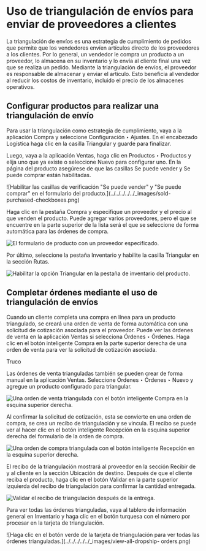 # Uso de triangulación de envíos para enviar de proveedores a clientes

La triangulación de envíos es una estrategia de cumplimiento de pedidos que
permite que los vendedores envíen artículos directo de los proveedores a los
clientes. Por lo general, un vendedor le compra un producto a un proveedor, lo
almacena en su inventario y lo envía al cliente final una vez que se realiza
un pedido. Mediante la triangulación de envíos, el proveedor es responsable de
almacenar y enviar el artículo. Esto beneficia al vendedor al reducir los
costos de inventario, incluido el precio de los almacenes operativos.

## Configurar productos para realizar una triangulación de envío

Para usar la triangulación como estrategia de cumplimiento, vaya a la
aplicación Compra y seleccione Configuración ‣ Ajustes. En el encabezado
Logística haga clic en la casilla Triangular y guarde para finalizar.

Luego, vaya a la aplicación Ventas, haga clic en Productos ‣ Productos y elija
uno que ya existe o seleccione Nuevo para configurar uno. En la página del
producto asegúrese de que las casillas Se puede vender y Se puede comprar
están habilitadas.

![Habilitar las casillas de verificación "Se puede vender" y "Se puede
comprar" en el formulario del producto.](../../../../../_images/sold-
purchased-checkboxes.png)

Haga clic en la pestaña Compra y especifique un proveedor y el precio al que
venden el producto. Puede agregar varios proveedores, pero el que se encuentre
en la parte superior de la lista será el que se seleccione de forma automática
para las órdenes de compra.

![El formulario de producto con un proveedor
especificado.](../../../../../_images/product-vendor-config.png)

Por último, seleccione la pestaña Inventario y habilite la casilla Triangular
en la sección Rutas.

![Habilitar la opción Triangular en la pestaña de inventario del
producto.](../../../../../_images/enable-dropship-route.png)

## Completar órdenes mediante el uso de triangulación de envíos

Cuando un cliente completa una compra en línea para un producto triangulado,
se creará una orden de venta de forma automática con una solicitud de
cotización asociada para el proveedor. Puede ver las órdenes de venta en la
aplicación Ventas si selecciona Órdenes ‣ Órdenes. Haga clic en el botón
inteligente Compra en la parte superior derecha de una orden de venta para ver
la solicitud de cotización asociada.

Truco

Las órdenes de venta trianguladas también se pueden crear de forma manual en
la aplicación Ventas. Seleccione Órdenes ‣ Órdenes ‣ Nuevo y agregue un
producto configurado para triangular.

![Una orden de venta triangulada con el botón inteligente Compra en la esquina
superior derecha.](../../../../../_images/dropship-sales-order.png)

Al confirmar la solicitud de cotización, esta se convierte en una orden de
compra, se crea un recibo de triangulación y se vincula. El recibo se puede
ver al hacer clic en el botón inteligente Recepción en la esquina superior
derecha del formulario de la orden de compra.

![Una orden de compra triangulada con el botón inteligente Recepción en la
esquina superior derecha.](../../../../../_images/dropship-purchase-order.png)

El recibo de la triangulación mostrará al proveedor en la sección Recibir de y
al cliente en la sección Ubicación de destino. Después de que el cliente
reciba el producto, haga clic en el botón Validar en la parte superior
izquierda del recibo de triangulación para confirmar la cantidad entregada.

![Validar el recibo de triangulación después de la
entrega.](../../../../../_images/validate-dropship-receipt.png)

Para ver todas las órdenes trianguladas, vaya al tablero de información
general en Inventario y haga clic en el botón turquesa con el número por
procesar en la tarjeta de triangulación.

![Haga clic en el botón verde de la tarjeta de triangulación para ver todas
las órdenes trianguladas.](../../../../../_images/view-all-dropship-
orders.png)

